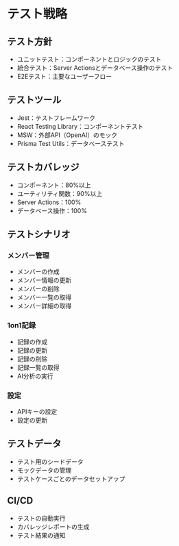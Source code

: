 # テスト戦略

## テスト方針
- ユニットテスト：コンポーネントとロジックのテスト
- 統合テスト：Server Actionsとデータベース操作のテスト
- E2Eテスト：主要なユーザーフロー

## テストツール
- Jest：テストフレームワーク
- React Testing Library：コンポーネントテスト
- MSW：外部API（OpenAI）のモック
- Prisma Test Utils：データベーステスト

## テストカバレッジ
- コンポーネント：80%以上
- ユーティリティ関数：90%以上
- Server Actions：100%
- データベース操作：100%

## テストシナリオ

### メンバー管理
- メンバーの作成
- メンバー情報の更新
- メンバーの削除
- メンバー一覧の取得
- メンバー詳細の取得

### 1on1記録
- 記録の作成
- 記録の更新
- 記録の削除
- 記録一覧の取得
- AI分析の実行

### 設定
- APIキーの設定
- 設定の更新

## テストデータ
- テスト用のシードデータ
- モックデータの管理
- テストケースごとのデータセットアップ

## CI/CD
- テストの自動実行
- カバレッジレポートの生成
- テスト結果の通知 